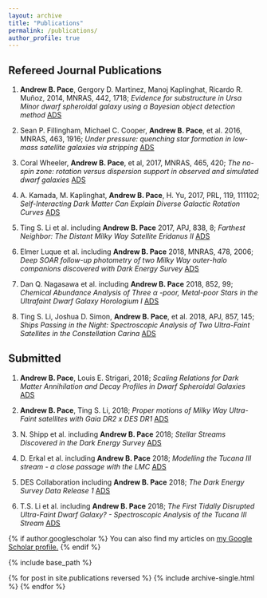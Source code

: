 ```yaml
---
layout: archive
title: "Publications"
permalink: /publications/
author_profile: true
---
```


Refereed Journal Publications
------

1. **Andrew B. Pace**, Gergory D. Martinez, Manoj Kaplinghat, Ricardo R. Muñoz, 2014, MNRAS, 442, 1718; *Evidence for substructure in Ursa Minor dwarf spheroidal galaxy using a Bayesian object detection method* <span style="color:blue"> [ADS](http://adsabs.harvard.edu/abs/2014MNRAS.442.1718P) </span>

1. Sean P. Fillingham, Michael C. Cooper, **Andrew B. Pace**, et al. 2016, MNRAS, 463, 1916; *Under pressure: quenching star formation in low-mass satellite galaxies via stripping* <span style="color:blue"> [ADS](http://adsabs.harvard.edu/abs/2016MNRAS.463.1916F) </span>

1.  Coral Wheeler, **Andrew B. Pace**, et al, 2017, MNRAS, 465, 420; *The no-spin zone: rotation versus dispersion support in observed and simulated dwarf galaxies* <span style="color:blue"> [ADS](http://adsabs.harvard.edu/abs/2017MNRAS.465.2420W) </span>

1. A. Kamada, M. Kaplinghat, **Andrew B. Pace**, H. Yu, 2017, PRL, 119, 111102; *Self-Interacting Dark Matter Can Explain Diverse Galactic Rotation Curves* <span style="color:blue"> [ADS](http://adsabs.harvard.edu/abs/2017PhRvL.119k1102K) </span>

1. Ting S. Li et al. including **Andrew B. Pace** 2017, APJ, 838, 8; *Farthest Neighbor: The Distant Milky Way Satellite Eridanus II* <span style="color:blue"> [ADS](http://adsabs.harvard.edu/abs/2017ApJ...838....8L) </span>

1. Elmer Luque et al. including **Andrew B. Pace** 2018, MNRAS, 478, 2006; *Deep SOAR follow-up photometry of two Milky Way outer-halo companions discovered with Dark Energy Survey* <span style="color:blue"> [ADS](http://adsabs.harvard.edu/abs/2018MNRAS.478.2006L) </span>

1. Dan Q. Nagasawa et al. including **Andrew B. Pace** 2018, 852, 99; *Chemical Abundance Analysis of Three α -poor, Metal-poor Stars in the Ultrafaint Dwarf Galaxy Horologium I* <span style="color:blue"> [ADS](http://adsabs.harvard.edu/abs/2018ApJ...852...99N) </span>

1. Ting S. Li, Joshua D. Simon, **Andrew B. Pace**, et al. 2018, APJ, 857, 145;
*Ships Passing in the Night: Spectroscopic Analysis of Two Ultra-Faint Satellites in the Constellation Carina* <span style="color:blue"> [ADS](http://adsabs.harvard.edu/abs/2018ApJ...857..145L) </span>






Submitted
------

1. **Andrew B. Pace**, Louis E. Strigari, 2018; *Scaling Relations for Dark Matter Annihilation and Decay Profiles in Dwarf Spheroidal Galaxies* <span style="color:blue"> [ADS](http://adsabs.harvard.edu/abs/2018arXiv180206811P) </span> 

1. **Andrew B. Pace**, Ting S. Li, 2018; *Proper motions of Milky Way Ultra-Faint satellites with Gaia DR2 x DES DR1* <span style="color:blue"> [ADS](http://adsabs.harvard.edu/abs/2018arXiv180602345P) </span> 

1. N. Shipp et al. including **Andrew B. Pace** 2018; *Stellar Streams Discovered in the Dark Energy Survey* <span style="color:blue"> [ADS](http://adsabs.harvard.edu/abs/2018arXiv180103097S) </span> 

1. D. Erkal et al. including **Andrew B. Pace** 2018; *Modelling the Tucana III stream - a close passage with the LMC* <span style="color:blue"> [ADS](http://adsabs.harvard.edu/abs/2018arXiv180407762E) </span> 

1. DES Collaboration including **Andrew B. Pace** 2018; *The Dark Energy Survey Data Release 1* <span style="color:blue"> [ADS](http://adsabs.harvard.edu/abs/2018arXiv180103181A) </span> 

1. T.S. Li et al. including **Andrew B. Pace** 2018; *The First Tidally Disrupted Ultra-Faint Dwarf Galaxy? - Spectroscopic Analysis of the Tucana III Stream* <span style="color:blue"> [ADS](http://adsabs.harvard.edu/abs/2018arXiv180407761L) </span> 


{% if author.googlescholar %}
  You can also find my articles on <u><a href="{{author.googlescholar}}">my Google Scholar profile</a>.</u>
{% endif %}

{% include base_path %}

{% for post in site.publications reversed %}
  {% include archive-single.html %}
{% endfor %}
